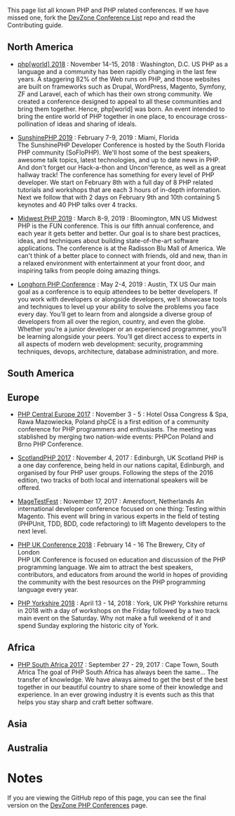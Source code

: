 This page list all known PHP and PHP related conferences. If we have missed one, fork the [DevZone Conference List](https://github.com/zendtech/devzone_conference_list) repo and read the Contributing guide.

## North America
* [php&#91;world&#93; 2018](https://world.phparch.com/) : November 14-15, 2018 : Washington, D.C. US
 PHP as a language and a community has been rapidly changing in the last few years. A staggering 82% of the Web runs on PHP, and those websites are built on frameworks such as Drupal, WordPress, Magento, Symfony, ZF and Laravel, each of which has their own strong community. We created a conference designed to appeal to all these communities and bring them together. Hence, php[world] was born. An event intended to bring the entire world of PHP together in one place, to encourage cross-pollination of ideas and sharing of ideals.

* [SunshinePHP 2019](http://2019.sunshinephp.com/) : February 7-9, 2019 : Miami, Florida  
The SunshinePHP Developer Conference is hosted by the South Florida PHP community (SoFloPHP). We'll host some of the best speakers, awesome talk topics, latest technologies, and up to date news in PHP. And don't forget our Hack-a-thon and Uncon'ference, as well as a great hallway track! The conference has something for every level of PHP developer. We start on February 8th with a full day of 8 PHP related tutorials and workshops that are each 3 hours of in-depth information. Next we follow that with 2 days on February 9th and 10th containing 5 keynotes and 40 PHP talks over 4 tracks.

* [Midwest PHP 2019](https://2019.midwestphp.org/) : March 8-9, 2019 : Bloomington, MN US
Midwest PHP is the FUN conference. This is our fifth annual conference, and each year it gets better and better. Our goal is to share best practices, ideas, and techniques about building state-of-the-art software applications. The conference is at the Radisson Blu Mall of America. We can't think of a better place to connect with friends, old and new, than in a relaxed environment with entertainment at your front door, and inspiring talks from people doing amazing things.

* [Longhorn PHP Conference](https://www.longhornphp.com/) : May 2-4, 2019 : Austin, TX US
Our main goal as a conference is to equip attendees to be better developers. If you work with developers or alongside developers, we’ll showcase tools and techniques to level up your ability to solve the problems you face every day. You’ll get to learn from and alongside a diverse group of developers from all over the region, country, and even the globe. Whether you’re a junior developer or an experienced programmer, you’ll be learning alongside your peers. You’ll get direct access to experts in all aspects of modern web development: security, programming techniques, devops, architecture, database administration, and more.

## South America


## Europe
* [PHP Central Europe 2017](https://2017.phpce.eu) : November 3 - 5 : Hotel Ossa Congress & Spa, Rawa Mazowiecka, Poland
phpCE is a first edition of a community conference for PHP programmers and enthusiasts. The meeting was stablished by merging two nation-wide events: PHPCon Poland and Brno PHP Conference.

* [ScotlandPHP 2017](https://conference.scotlandphp.co.uk) : November 4, 2017 : Edinburgh, UK
Scotland PHP is a one day conference, being held in our nations capital, Edinburgh, and organised by four PHP user groups. Following the steps of the 2016 edition, two tracks of both local and international speakers will be offered.

* [MageTestFest](https://magetestfest.com/) : November 17, 2017 : Amersfoort, Netherlands
An international developer conference focused on one thing: Testing within Magento. This event will bring in various experts in the field of testing (PHPUnit, TDD, BDD, code refactoring) to lift Magento developers to the next level.

* [PHP UK Conference 2018](https://www.phpconference.co.uk/) : February 14 - 16 The Brewery, City of London  
PHP UK Conference is focused on education and discussion of the PHP programming language. We aim to attract the best speakers, contributors, and educators from around the world in hopes of providing the community with the best resources on the PHP programming language every year.

* [PHP Yorkshire 2018](https://www.phpyorkshire.co.uk) : April 13 - 14, 2018 : York, UK
PHP Yorkshire returns in 2018 with a day of workshops on the Friday followed by a two track main event on the Saturday. Why not make a full weekend of it and spend Sunday exploring the historic city of York.

## Africa
* [PHP South Africa 2017](http://phpsouthafrica.com/) : September 27 - 29, 2017 :  Cape Town, South Africa
The goal of PHP South Africa has always been the same… The transfer of knowledge. We have always aimed to get the best of the best together in our beautiful country to share some of their knowledge and experience. In an ever growing industry it is events such as this that helps you stay sharp and craft better software.

## Asia

## Australia

# Notes
If you are viewing the GitHub repo of this page, you can see the final version on the [DevZone PHP Conferences](https://devzone.zend.com/php-conferences/) page.
